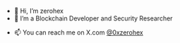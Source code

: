 - 👋 Hi, I’m zerohex
- 👀 I’m a Blockchain Developer and Security Researcher
<!-- - 🌱 I’m currently learning ... -->
<!-- - 💞️ I’m looking to collaborate on ... -->
- 📫 You can reach me on X.com [@0xzerohex](https://twitter.com/0xzerohex)

<!---
0xzerohex/0xzerohex is a ✨ special ✨ repository because its `README.md` (this file) appears on your GitHub profile.
You can click the Preview link to take a look at your changes.
--->
